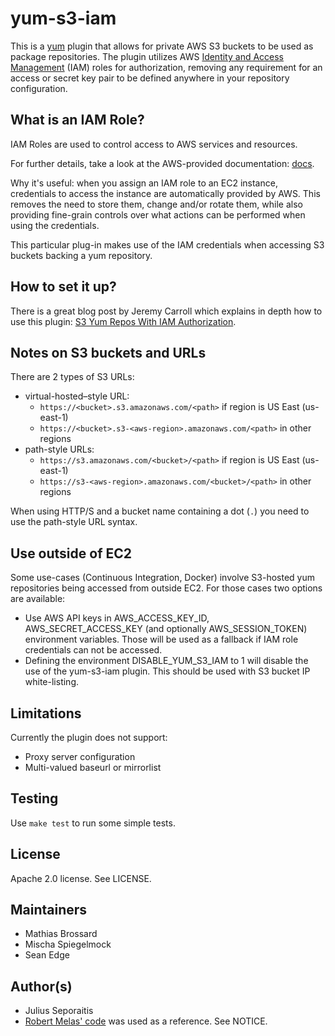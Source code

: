 # yum-s3-iam

This is a [yum](http://yum.baseurl.org/) plugin that allows for
private AWS S3 buckets to be used as package repositories. The plugin
utilizes AWS [Identity and Access Management](http://aws.amazon.com/iam/)
(IAM) roles for authorization, removing any requirement for an access or
secret key pair to be defined anywhere in your repository configuration.

## What is an IAM Role?

IAM Roles are used to control access to AWS services and resources.

For further details, take a look at the AWS-provided documentation:
[docs](http://aws.amazon.com/documentation/iam/).

Why it's useful: when you assign an IAM role to an EC2 instance,
credentials to access the instance are automatically provided by AWS.
This removes the need to store them, change and/or rotate
them, while also providing fine-grain controls over what actions can
be performed when using the credentials.

This particular plug-in makes use of the IAM credentials when accessing
S3 buckets backing a yum repository.

## How to set it up?

There is a great blog post by Jeremy Carroll which explains in depth how to
use this plugin:
[S3 Yum Repos With IAM Authorization](http://www.carrollops.com/blog/2012/09/11/s3-yum-repos-with-iam-authorization/).

## Notes on S3 buckets and URLs

There are 2 types of S3 URLs:
- virtual-hosted–style URL:
  - `https://<bucket>.s3.amazonaws.com/<path>` if region is US East (us-east-1)
  - `https://<bucket>.s3-<aws-region>.amazonaws.com/<path>` in other regions
- path-style URLs:
  - `https://s3.amazonaws.com/<bucket>/<path>` if region is US East (us-east-1)
  - `https://s3-<aws-region>.amazonaws.com/<bucket>/<path>` in other regions

When using HTTP/S and a bucket name containing a dot (`.`) you need to
use the path-style URL syntax.

## Use outside of EC2

Some use-cases (Continuous Integration, Docker) involve S3-hosted yum
repositories being accessed from outside EC2. For those cases two
options are available:
- Use AWS API keys in AWS_ACCESS_KEY_ID, AWS_SECRET_ACCESS_KEY (and
  optionally AWS_SESSION_TOKEN) environment variables. Those will be
  used as a fallback if IAM role credentials can not be accessed.
- Defining the environment DISABLE_YUM_S3_IAM to 1 will disable the
  use of the yum-s3-iam plugin. This should be used with S3 bucket IP
  white-listing.

## Limitations

Currently the plugin does not support:
- Proxy server configuration
- Multi-valued baseurl or mirrorlist

## Testing

Use `make test` to run some simple tests.

## License

Apache 2.0 license. See LICENSE.

## Maintainers

- Mathias Brossard
- Mischa Spiegelmock
- Sean Edge

## Author(s)

- Julius Seporaitis
- [Robert Melas' code](https://github.com/rmela/yum-s3-plugin/) was
  used as a reference. See NOTICE.
